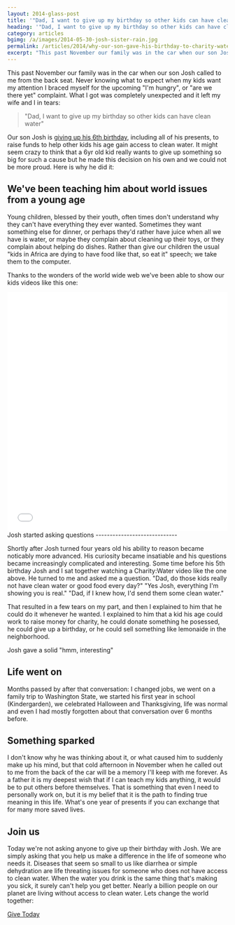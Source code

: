 ```yaml
---
layout: 2014-glass-post
title: '"Dad, I want to give up my birthday so other kids can have clean water" - Ryan Hornberger'
heading: '"Dad, I want to give up my birthday so other kids can have clean water"'
category: articles
bgimg: /a/images/2014-05-30-josh-sister-rain.jpg
permalink: /articles/2014/why-our-son-gave-his-birthday-to-charity-water
excerpt: "This past November our family was in the car when our son Josh called to me from the back seat. Never knowing what to expect when my kids want my attention I braced myself for..."
---
```


<div class="text_block" markdown="1">
This past November our family was in the car when our son Josh called to me from the back seat. Never knowing what to expect when my kids want my attention I braced myself for the upcoming "I'm hungry", or "are we there yet" complaint. What I got was completely unexpected and it left my wife and I in tears:

> "Dad, I want to give up my birthday so other kids can have clean water"

Our son Josh is [giving up his 6th birthday](https://my.charitywater.org/joshs-birthday-water-campaign), including all of his presents, to raise funds to help other kids his age gain access to clean water. It might seem crazy to think that a 6yr old kid really wants to give up something so big for such a cause but he made this decision on his own and we could not be more proud. Here is why he did it:

We've been teaching him about world issues from a young age
-----------------------------------------------------------

Young children, blessed by their youth, often times don't understand why they can't have everything they ever wanted. Sometimes they want something else for dinner, or perhaps they'd rather have juice when all we have is water, or maybe they complain about cleaning up their toys, or they complain about helping do dishes. Rather than give our children the usual "kids in Africa are dying to have food like that, so eat it" speech; we take them to the computer.

Thanks to the wonders of the world wide web we've been able to show our kids videos like this one:
</div>

<iframe class="video_block" src="//player.vimeo.com/video/81056976" width="100%" height="545" frameborder="0" webkitallowfullscreen mozallowfullscreen allowfullscreen></iframe>

<div class="text_block" markdown="1">
Josh started asking questions
-----------------------------

Shortly after Josh turned four years old his ability to reason became noticably more advanced. His curiosity became insatiable and his questions became increasingly complicated and interesting. Some time before his 5th birthday Josh and I sat together watching a Charity:Water video like the one above. He turned to me and asked me a question. "Dad, do those kids really not have clean water or good food every day?" "Yes Josh, everything I'm showing you is real." "Dad, if I knew how, I'd send them some clean water."

That resulted in a few tears on my part, and then I explained to him that he could do it whenever he wanted. I explained to him that a kid his age could work to raise money for charity, he could donate something he posessed, he could give up a birthday, or he could sell something like lemonaide in the neighborhood.

Josh gave a solid "hmm, interesting"  

Life went on
------------

Months passed by after that conversation: I changed jobs, we went on a family trip to Washington State, we started his first year in school (Kindergarden), we celebrated Halloween and Thanksgiving, life was normal and even I had mostly forgotten about that conversation over 6 months before.

Something sparked
-----------------

I don't know why he was thinking about it, or what caused him to suddenly make up his mind, but that cold afternoon in November when he called out to me from the back of the car will be a memory I'll keep with me forever. As a father it is my deepest wish that if I can teach my kids anything, it would be to put others before themselves. That is something that even I need to personally work on, but it is my belief that it is the path to finding true meaning in this life. What's one year of presents if you can exchange that for many more saved lives.

Join us
-------

Today we're not asking anyone to give up their birthday with Josh. We are simply asking that you help us make a difference in the life of someone who needs it. Diseases that seem so small to us like diarrhea or simple dehydration are life threating issues for someone who does not have access to clean water. When the water you drink is the same thing that's making you sick, it surely can't help you get better. Nearly a billion people on our planet are living without access to clean water. Lets change the world together:

<a class="butn spaced" href="https://my.charitywater.org/joshs-birthday-water-campaign" target="_blank">Give Today</a>
<br/><br/>
</div>